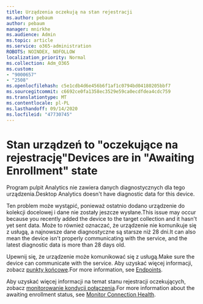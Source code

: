 ```yaml
---
title: Urządzenia oczekują na stan rejestracji
ms.author: pebaum
author: pebaum
manager: mnirkhe
ms.audience: Admin
ms.topic: article
ms.service: o365-administration
ROBOTS: NOINDEX, NOFOLLOW
localization_priority: Normal
ms.collection: Adm_O365
ms.custom:
- "9000657"
- "2508"
ms.openlocfilehash: c5e1cdb4d6e456b6f1af1c0794bd04180205bbf7
ms.sourcegitcommit: c6692ce0fa1358ec3529e59ca0ecdfdea4cdc759
ms.translationtype: MT
ms.contentlocale: pl-PL
ms.lasthandoff: 09/14/2020
ms.locfileid: "47730745"
---
```

# <a name="devices-are-in-awaiting-enrollment-state"></a><span data-ttu-id="8e42e-102">Stan urządzeń to "oczekujące na rejestrację"</span><span class="sxs-lookup"><span data-stu-id="8e42e-102">Devices are in "Awaiting Enrollment" state</span></span>

<span data-ttu-id="8e42e-103">Program pulpit Analytics nie zawiera danych diagnostycznych dla tego urządzenia.</span><span class="sxs-lookup"><span data-stu-id="8e42e-103">Desktop Analytics doesn't have diagnostic data for this device.</span></span> 

<span data-ttu-id="8e42e-104">Ten problem może wystąpić, ponieważ ostatnio dodano urządzenie do kolekcji docelowej i dane nie zostały jeszcze wysłane.</span><span class="sxs-lookup"><span data-stu-id="8e42e-104">This issue may occur because you recently added the device to the target collection and it hasn't yet sent data.</span></span> <span data-ttu-id="8e42e-105">Może to również oznaczać, że urządzenie nie komunikuje się z usługą, a najnowsze dane diagnostyczne są starsze niż 28 dni.</span><span class="sxs-lookup"><span data-stu-id="8e42e-105">It can also mean the device isn't properly communicating with the service, and the latest diagnostic data is more than 28 days old.</span></span>

<span data-ttu-id="8e42e-106">Upewnij się, że urządzenie może komunikować się z usługą.</span><span class="sxs-lookup"><span data-stu-id="8e42e-106">Make sure the device can communicate with the service.</span></span> <span data-ttu-id="8e42e-107">Aby uzyskać więcej informacji, zobacz [punkty końcowe](https://docs.microsoft.com/configmgr/desktop-analytics/enable-data-sharing#endpoints).</span><span class="sxs-lookup"><span data-stu-id="8e42e-107">For more information, see [Endpoints](https://docs.microsoft.com/configmgr/desktop-analytics/enable-data-sharing#endpoints).</span></span>

<span data-ttu-id="8e42e-108">Aby uzyskać więcej informacji na temat stanu rejestracji oczekujących, zobacz [monitorowanie kondycji połączenia](https://docs.microsoft.com/configmgr/desktop-analytics/monitor-connection-health#awaiting-enrollment).</span><span class="sxs-lookup"><span data-stu-id="8e42e-108">For more information about the awaiting enrollment status, see [Monitor Connection Health](https://docs.microsoft.com/configmgr/desktop-analytics/monitor-connection-health#awaiting-enrollment).</span></span>